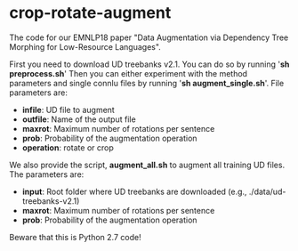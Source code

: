 # crop-rotate-augment

The code for our EMNLP18 paper "Data Augmentation via Dependency Tree Morphing for Low-Resource Languages". 

First you need to download UD treebanks v2.1. You can do so by running '**sh preprocess.sh**'
Then you can either experiment with the method parameters and single connlu files by running '**sh augment_single.sh**'. File parameters are:
- **infile**: UD file to augment
- **outfile**: Name of the output file
- **maxrot**: Maximum number of rotations per sentence
- **prob**: Probability of the augmentation operation
- **operation**: rotate or crop

We also provide the script, **augment_all.sh** to augment all training UD files. The parameters are:
- **input**: Root folder where UD treebanks are downloaded (e.g., ./data/ud-treebanks-v2.1)
- **maxrot**: Maximum number of rotations per sentence
- **prob**: Probability of the augmentation operation

Beware that this is Python 2.7 code! 
